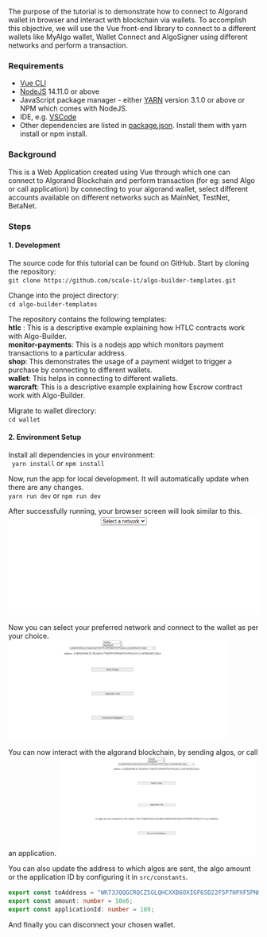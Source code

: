 The purpose of the tutorial is to demonstrate how to connect to Algorand wallet in browser and interact with blockchain via wallets. To accomplish this objective, we will use the Vue front-end library to connect to a different wallets like MyAlgo wallet, Wallet Connect and AlgoSigner using different networks and perform a transaction.

### Requirements

- [Vue CLI](https://cli.vuejs.org/guide/installation.html)<br/>
- [NodeJS](https://nodejs.org/en/download/) 14.11.0 or above<br/>
- JavaScript package manager - either [YARN](https://classic.yarnpkg.com/en/docs/install) version 3.1.0 or above or NPM which comes with NodeJS.<br/>
- IDE, e.g. [VSCode](https://code.visualstudio.com/download)<br/>
- Other dependencies are listed in [package.json](https://github.com/scale-it/algo-builder-templates/blob/master/wallet/package.json). Install them with yarn install or npm install.<br/>

### Background
This is a Web Application created using Vue through which one can connect to Algorand Blockchain and perform transaction (for eg: send Algo or call application) by connecting to your algorand wallet, select different accounts available on different networks such as MainNet, TestNet, BetaNet.

### Steps

 #### 1. Development
   The source code for this tutorial can be found on GitHub. Start by cloning the repository:<br/>
   `git clone https://github.com/scale-it/algo-builder-templates.git`

   Change into the project directory:<br/>
   `cd algo-builder-templates`

   The repository contains the following templates:<br/>
   **htlc** : This is a descriptive example explaining how HTLC contracts work with Algo-Builder.<br/>
   **monitor-payments**: This is a nodejs app which monitors payment transactions to a particular address.<br/>
   **shop**: This demonstrates the usage of a payment widget to trigger a purchase by connecting to different wallets.<br/>
   **wallet**: This helps in connecting to different wallets.<br/>
   **warcraft**: This is a descriptive example explaining how Escrow contract work with Algo-Builder.<br/>

   Migrate to wallet directory:<br/>
   `cd wallet`

 #### 2. Environment Setup
   Install all dependencies in your environment:<br/>
   ` yarn install` or `npm install`

   Now, run the app for local development. It will automatically update when there are any changes.<br/>
   `yarn run dev` or `npm run dev`

   After successfully running, your browser screen will look similar to this.
   <img src="./t-05/assets/homescreen.png" height="200" title="Home Page" />

   Now you can select your preferred network and connect to the wallet as per your choice.
   <img src="./t-05/assets/address_selected.png" height="200" title="Account Selected" />

   You can now interact with the algorand blockchain, by sending algos, or call an application.
   <img src="./t-05/assets/algo_transaction.png" height="200" title="Send Transaction" />

   You can also update the address to which algos are sent, the algo amount or the application ID by configuring it in `src/constants`.

   ```ts
   export const toAddress = "WK73JQQGCRQCZ5GLQHCXXB6OXIGF6SD22F5P7HPXF5PNH23YUUALUMKOZ4";
   export const amount: number = 10e6;
   export const applicationId: number = 189;
   ```

   And finally you can disconnect your chosen wallet.
